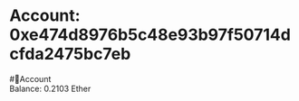 
Account: 0xe474d8976b5c48e93b97f50714dcfda2475bc7eb
===================================================
  
#📜Account  
Balance: 0.2103 Ether